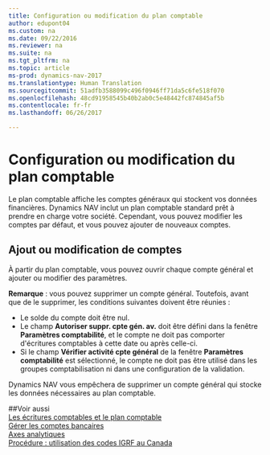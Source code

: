 ```yaml
---
title: Configuration ou modification du plan comptable
author: edupont04
ms.custom: na
ms.date: 09/22/2016
ms.reviewer: na
ms.suite: na
ms.tgt_pltfrm: na
ms.topic: article
ms-prod: dynamics-nav-2017
ms.translationtype: Human Translation
ms.sourcegitcommit: 51adfb3588099c496f0946ff71da5c6fe518f070
ms.openlocfilehash: 48cd91958545b40b2ab0c5e48442fc874845af5b
ms.contentlocale: fr-fr
ms.lasthandoff: 06/26/2017

---
```


# <a name="set-up-or-change-the-chart-of-accounts"></a>Configuration ou modification du plan comptable
Le plan comptable affiche les comptes généraux qui stockent vos données financières. Dynamics NAV inclut un plan comptable standard prêt à prendre en charge votre société.
Cependant, vous pouvez modifier les comptes par défaut, et vous pouvez ajouter de nouveaux comptes.  

## <a name="adding-or-changing-accounts"></a>Ajout ou modification de comptes
À partir du plan comptable, vous pouvez ouvrir chaque compte général et ajouter ou modifier des paramètres.

**Remarque** : vous pouvez supprimer un compte général. Toutefois, avant que de le supprimer, les conditions suivantes doivent être réunies :  
- Le solde du compte doit être nul.  
- Le champ **Autoriser suppr. cpte gén. av.** doit être défini dans la fenêtre **Paramètres comptabilité**, et le compte ne doit pas comporter d'écritures comptables à cette date ou après celle-ci.  
- Si le champ **Vérifier activité cpte général** de la fenêtre **Paramètres comptabilité** est sélectionné, le compte ne doit pas être utilisé dans les groupes comptabilisation ni dans une configuration de la validation.  

Dynamics NAV vous empêchera de supprimer un compte général qui stocke les données nécessaires au plan comptable.  

##<a name="see-also"></a>Voir aussi  
[Les écritures comptables et le plan comptable](finance-setup-general-ledger.md)  
[Gérer les comptes bancaires](bank-manage-bank-accounts.md)  
[Axes analytiques](finance-setup-dimensions.md)  
[Procédure : utilisation des codes IGRF au Canada](ca-finance-setup-work-GiFI-codes.md)

